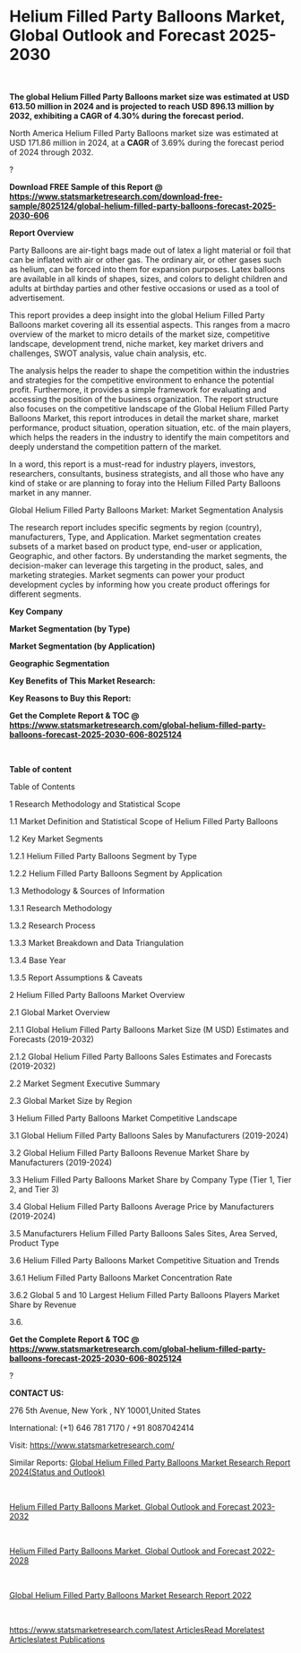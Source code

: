 <h1>Helium Filled Party Balloons Market, Global Outlook and Forecast 2025-2030</h1><br/><p><strong>The global Helium Filled Party Balloons market size was estimated at USD 613.50 million in 2024 and is projected to reach USD 896.13 million by 2032, exhibiting a <strong>CAGR</strong> of 4.30% during the forecast period.</strong></p>
 
 
 
 <p>North America Helium Filled Party Balloons market size was estimated at USD 171.86 million in 2024, at a <strong>CAGR</strong> of 3.69% during the forecast period of 2024 through 2032.</p>
 
 
 
 <p>? </p>
 
 
 
 <p><strong>Download FREE Sample of this Report @ <a href="https://www.statsmarketresearch.com/download-free-sample/8025124/global-helium-filled-party-balloons-forecast-2025-2030-606">https://www.statsmarketresearch.com/download-free-sample/8025124/global-helium-filled-party-balloons-forecast-2025-2030-606</a></strong></p>
 
 
 
 <p><strong>Report Overview</strong></p>
 
 
 
 <p>Party Balloons are air-tight bags made out of latex a light material or foil that can be inflated with air or other gas. The ordinary air, or other gases such as helium, can be forced into them for expansion purposes. Latex balloons are available in all kinds of shapes, sizes, and colors to delight children and adults at birthday parties and other festive occasions or used as a tool of advertisement.</p>
 
 
 
 <p>This report provides a deep insight into the global Helium Filled Party Balloons market covering all its essential aspects. This ranges from a macro overview of the market to micro details of the market size, competitive landscape, development trend, niche market, key market drivers and challenges, SWOT analysis, value chain analysis, etc.</p>
 
 
 
 <p>The analysis helps the reader to shape the competition within the industries and strategies for the competitive environment to enhance the potential profit. Furthermore, it provides a simple framework for evaluating and accessing the position of the business organization. The report structure also focuses on the competitive landscape of the Global Helium Filled Party Balloons Market, this report introduces in detail the market share, market performance, product situation, operation situation, etc. of the main players, which helps the readers in the industry to identify the main competitors and deeply understand the competition pattern of the market.</p>
 
 
 
 <p>In a word, this report is a must-read for industry players, investors, researchers, consultants, business strategists, and all those who have any kind of stake or are planning to foray into the Helium Filled Party Balloons market in any manner.</p>
 
 
 
 <p>Global Helium Filled Party Balloons Market: Market Segmentation Analysis</p>
 
 
 
 <p>The research report includes specific segments by region (country), manufacturers, Type, and Application. Market segmentation creates subsets of a market based on product type, end-user or application, Geographic, and other factors. By understanding the market segments, the decision-maker can leverage this targeting in the product, sales, and marketing strategies. Market segments can power your product development cycles by informing how you create product offerings for different segments.</p>
 
 
 
 <p><strong>Key Company</strong></p>
 
 
 
 <p><strong>Market Segmentation (by Type)</strong></p>
 
 
 
 <p><strong>Market Segmentation (<strong>by Application</strong>)</strong></p>
 
 
 
 <p><strong>Geographic Segmentation</strong></p>
 
 
 
 <p><strong>Key Benefits of This Market Research:</strong></p>
 
 
 
 <p><strong>Key <strong>Reasons to Buy</strong> this Report:</strong></p>
 
 
 
 <div><b>Get the Complete Report & TOC @ <a href="https://www.statsmarketresearch.com/global-helium-filled-party-balloons-forecast-2025-2030-606-8025124">https://www.statsmarketresearch.com/global-helium-filled-party-balloons-forecast-2025-2030-606-8025124</a></b></div>
 
 
 
 <p><br />
 
 <b>Table of content</b></p>
 
 
 
 <p>Table of Contents<br />
 
 1 Research Methodology and Statistical Scope<br />
 
 1.1 Market Definition and Statistical Scope of Helium Filled Party Balloons<br />
 
 1.2 Key Market Segments<br />
 
 1.2.1 Helium Filled Party Balloons Segment by Type<br />
 
 1.2.2 Helium Filled Party Balloons Segment by Application<br />
 
 1.3 Methodology & Sources of Information<br />
 
 1.3.1 Research Methodology<br />
 
 1.3.2 Research Process<br />
 
 1.3.3 Market Breakdown and Data Triangulation<br />
 
 1.3.4 Base Year<br />
 
 1.3.5 Report Assumptions & Caveats<br />
 
 2 Helium Filled Party Balloons Market Overview<br />
 
 2.1 Global Market Overview<br />
 
 2.1.1 Global Helium Filled Party Balloons Market Size (M USD) Estimates and Forecasts (2019-2032)<br />
 
 2.1.2 Global Helium Filled Party Balloons Sales Estimates and Forecasts (2019-2032)<br />
 
 2.2 Market Segment Executive Summary<br />
 
 2.3 Global Market Size by Region<br />
 
 3 Helium Filled Party Balloons Market Competitive Landscape<br />
 
 3.1 Global Helium Filled Party Balloons Sales by Manufacturers (2019-2024)<br />
 
 3.2 Global Helium Filled Party Balloons Revenue Market Share by Manufacturers (2019-2024)<br />
 
 3.3 Helium Filled Party Balloons Market Share by Company Type (Tier 1, Tier 2, and Tier 3)<br />
 
 3.4 Global Helium Filled Party Balloons Average Price by Manufacturers (2019-2024)<br />
 
 3.5 Manufacturers Helium Filled Party Balloons Sales Sites, Area Served, Product Type<br />
 
 3.6 Helium Filled Party Balloons Market Competitive Situation and Trends<br />
 
 3.6.1 Helium Filled Party Balloons Market Concentration Rate<br />
 
 3.6.2 Global 5 and 10 Largest Helium Filled Party Balloons Players Market Share by Revenue<br />
 
 3.6.</p>
 
 
 
 <div><b>Get the Complete Report & TOC @ <a href="https://www.statsmarketresearch.com/global-helium-filled-party-balloons-forecast-2025-2030-606-8025124">https://www.statsmarketresearch.com/global-helium-filled-party-balloons-forecast-2025-2030-606-8025124</a></b></div>
 
 
 
 <p>? </p>
 
 
 
 <p><b>CONTACT US:</b><br />
 
 276 5th Avenue, New York , NY 10001,United States<br />
 
 International: (+1) 646 781 7170 / +91 8087042414<br />
 
 Visit: <a href="https://www.statsmarketresearch.com/">https://www.statsmarketresearch.com/</a><br />
 
 Similar Reports: <a href="https://www.statsmarketresearch.com/global-helium-filled-party-balloons-forecast-2025-2030-606-8025124">Global Helium Filled Party Balloons Market Research Report 2024(Status and Outlook)</a><br />
 
 <br />
 
 <a href="https://www.statsmarketresearch.com/global-helium-filled-party-balloons-forecast-2025-2030-606-8025124">Helium Filled Party Balloons Market, Global Outlook and Forecast 2023-2032</a><br />
 
 <br />
 
 <a href="https://www.statsmarketresearch.com/global-helium-filled-party-balloons-forecast-2025-2030-606-8025124">Helium Filled Party Balloons Market, Global Outlook and Forecast 2022-2028</a><br />
 
 <br />
 
 <a href="https://www.statsmarketresearch.com/global-helium-filled-party-balloons-forecast-2025-2030-606-8025124">Global Helium Filled Party Balloons Market Research Report 2022</a><br />
 
 <br />
 
 <a href="https://gyeongbokgung.com">https://www.statsmarketresearch.com/</a><a href="https://hallyeomaritime.com">latest Articles</a><a href="https://jingwansa.com">Read More</a><a href="https://nguoiviet.jp/">latest Articles</a><a href="https://www.intelmarketresearch.com/">latest Publications</a></p>